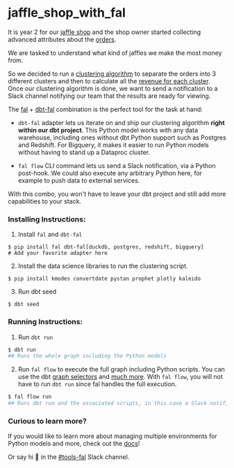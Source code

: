 # jaffle_shop_with_fal

It is year 2 for our [jaffle shop](https://github.com/dbt-labs/jaffle_shop) and the shop owner started collecting advanced attributes about the [orders](https://github.com/fal-ai/jaffle_shop_with_fal/blob/main/seeds/raw_order_attributes.csv).

We are tasked to understand what kind of jaffles we make the most money from.

So we decided to run a [clustering algorithm](https://github.com/fal-ai/jaffle_shop_with_fal/blob/main/clustering.py) to separate the orders into 3 different clusters and then to calculate all the [revenue for each cluster](https://github.com/fal-ai/jaffle_shop_with_fal/blob/main/models/cluster_stats.sql). Once our clustering algorithm is done, we want to send a notification to a Slack channel notifying our team that the results are ready for viewing.

The [fal](https://github.com/fal-ai/fal) + [dbt-fal](https://github.com/fal-ai/fal/tree/main/adapter) combination is the perfect tool for the task at hand:

- `dbt-fal` adapter lets us iterate on and ship our clustering algorithm **right within our dbt project**. This Python model works with any data warehouse, including ones without dbt Python support such as Postgres and Redshift. For Bigquery, it makes it easier to run Python models without having to stand up a Dataproc cluster.

- `fal flow` CLI command lets us send a Slack notification, via a Python post-hook. We could also execute any arbitrary Python here, for example to push data to external services.

With this combo, you won't have to leave your dbt project and still add more capabilities to your stack.

### Installing Instructions:

1. Install `fal` and `dbt-fal`

```
$ pip install fal dbt-fal[duckdb, postgres, redshift, bigquery]
# Add your favorite adapter here
```

2. Install the data science libraries to run the clustering script.

```
$ pip install kmodes convertdate pystan prophet plotly kaleido
```

3. Run dbt seed

```
$ dbt seed
```

### Running Instructions:

1. Run `dbt run`

```bash
$ dbt run
## Runs the whole graph including the Python models
```

2. Run `fal flow` to execute the full graph including Python scripts. You can use the dbt [graph selectors](https://docs.getdbt.com/reference/node-selection/graph-operators) and [much more](https://docs.fal.ai/). With `fal flow`, you will not have to run `dbt run` since fal handles the full execution.

```bash
$ fal flow run
## Runs dbt run and the associated scripts, in this case a Slack notification is triggered
```

### Curious to learn more?

If you would like to learn more about managing multiple environments for Python models and more, check out the [docs](https://docs.fal.ai)!

Or say hi 👋 in the [#tools-fal](https://getdbt.slack.com/archives/C02V8QW3Q4Q) Slack channel.
